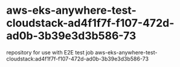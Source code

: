 # aws-eks-anywhere-test-cloudstack-ad4f1f7f-f107-472d-ad0b-3b39e3d3b586-73
repository for use with E2E test job aws-eks-anywhere-test-cloudstack:ad4f1f7f-f107-472d-ad0b-3b39e3d3b586-73
